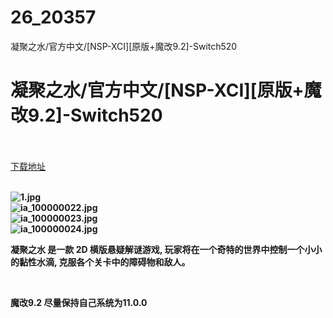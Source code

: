 # 26_20357
凝聚之水/官方中文/[NSP-XCI][原版+魔改9.2]-Switch520
# 凝聚之水/官方中文/[NSP-XCI][原版+魔改9.2]-Switch520
 <br/></br>
[下载地址](https://www.switch520.cc/article/20357 "下载地址")
<br/></br>

<p><strong><img title="1.jpg" src="https://www.switch520.cc/muke_img/2021_07_19_640f10ace22d0.jpg" alt="1.jpg"></strong><br>
<strong><img title="ia_100000022.jpg" src="https://www.switch520.cc/muke_img/2021_07_19_23316b244f7bd.jpg" alt="ia_100000022.jpg"></strong><br>
<strong><img title="ia_100000023.jpg" src="https://www.switch520.cc/muke_img/2021_07_19_d7e829904b0dc.jpg" alt="ia_100000023.jpg"></strong><br>
<strong><img title="ia_100000024.jpg" src="https://www.switch520.cc/muke_img/2021_07_19_c679496637e0b.jpg" alt="ia_100000024.jpg">&nbsp;</strong></p>
<p><strong>凝聚之水 是一款 2D 横版悬疑解谜游戏, 玩家将在一个奇特的世界中控制一个小小的黏性水滴, 克服各个关卡中的障碍物和敌人。</strong></p>
<p>&nbsp;</p>
<p><strong>魔改9.2 尽量保持自己系统为11.0.0</strong></p>
